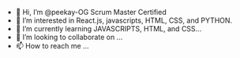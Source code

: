 - 👋 Hi, I’m @peekay-OG Scrum Master Certified
- 👀 I’m interested in  React.js, javascripts, HTML, CSS, and PYTHON.
- 🌱 I’m currently learning JAVASCRIPTS, HTML, and CSS...
- 💞️ I’m looking to collaborate on ...
- 📫 How to reach me ...

<!---
peekay-OG/peekay-OG is a ✨ special ✨ repository because its `README.md` (this file) appears on your GitHub profile.
You can click the Preview link to take a look at your changes.
--->
